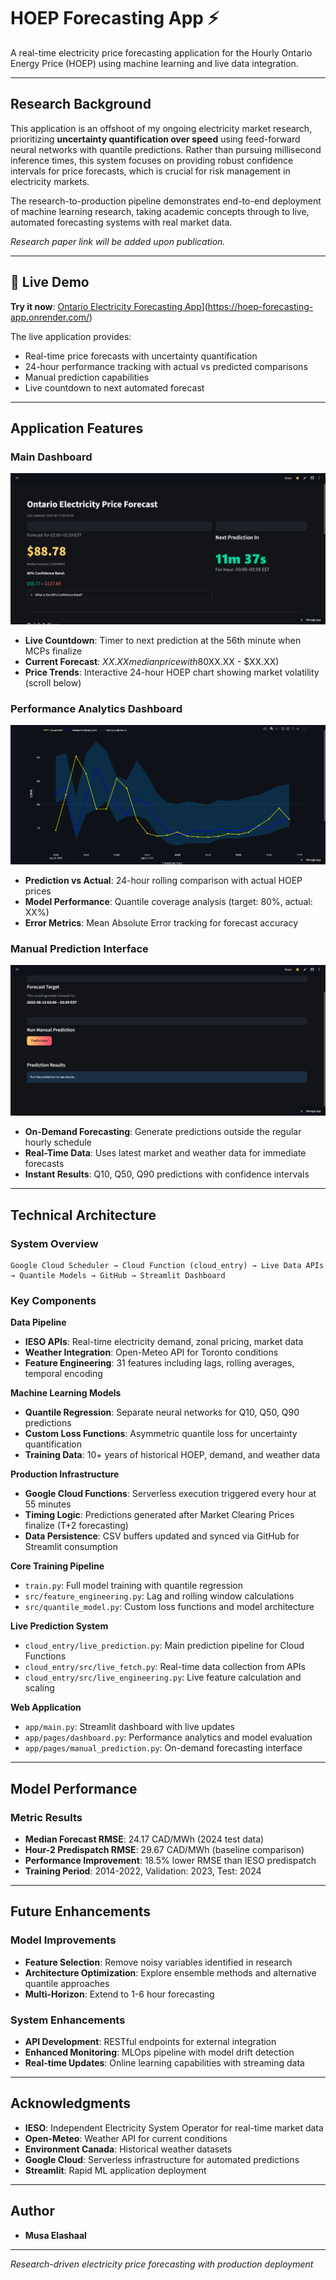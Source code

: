 # HOEP Forecasting App ⚡

A real-time electricity price forecasting application for the Hourly Ontario Energy Price (HOEP) using machine learning and live data integration.

---

## Research Background

This application is an offshoot of my ongoing electricity market research, prioritizing **uncertainty quantification over speed** using feed-forward neural networks with quantile predictions. Rather than pursuing millisecond inference times, this system focuses on providing robust confidence intervals for price forecasts, which is crucial for risk management in electricity markets.

The research-to-production pipeline demonstrates end-to-end deployment of machine learning research, taking academic concepts through to live, automated forecasting systems with real market data.

*Research paper link will be added upon publication.*

---

## 🚀 Live Demo

**Try it now**: [Ontario Electricity Forecasting App]([https://ontario-electricity-forecasting.up.railway.app)](https://hoep-forecasting-app.onrender.com/)

The live application provides:
- Real-time price forecasts with uncertainty quantification
- 24-hour performance tracking with actual vs predicted comparisons  
- Manual prediction capabilities
- Live countdown to next automated forecast

---
## Application Features

### Main Dashboard
![Homepage](assets/homepage)

- **Live Countdown**: Timer to next prediction at the 56th minute when MCPs finalize
- **Current Forecast**: $XX.XX median price with 80% confidence band ($XX.XX - $XX.XX)
- **Price Trends**: Interactive 24-hour HOEP chart showing market volatility (scroll below)

### Performance Analytics Dashboard
![Actual vs Predicted](assets/actualvspredicted)

- **Prediction vs Actual**: 24-hour rolling comparison with actual HOEP prices
- **Model Performance**: Quantile coverage analysis (target: 80%, actual: XX%)
- **Error Metrics**: Mean Absolute Error tracking for forecast accuracy

### Manual Prediction Interface  
![Manual Prediction](assets/manual_prediction)

- **On-Demand Forecasting**: Generate predictions outside the regular hourly schedule
- **Real-Time Data**: Uses latest market and weather data for immediate forecasts
- **Instant Results**: Q10, Q50, Q90 predictions with confidence intervals
---

## Technical Architecture

### System Overview
```
Google Cloud Scheduler → Cloud Function (cloud_entry) → Live Data APIs → Quantile Models → GitHub → Streamlit Dashboard
```

### Key Components

**Data Pipeline**
- **IESO APIs**: Real-time electricity demand, zonal pricing, market data
- **Weather Integration**: Open-Meteo API for Toronto conditions
- **Feature Engineering**: 31 features including lags, rolling averages, temporal encoding

**Machine Learning Models**
- **Quantile Regression**: Separate neural networks for Q10, Q50, Q90 predictions
- **Custom Loss Functions**: Asymmetric quantile loss for uncertainty quantification
- **Training Data**: 10+ years of historical HOEP, demand, and weather data

**Production Infrastructure**
- **Google Cloud Functions**: Serverless execution triggered every hour at 55 minutes
- **Timing Logic**: Predictions generated after Market Clearing Prices finalize (T+2 forecasting)
- **Data Persistence**: CSV buffers updated and synced via GitHub for Streamlit consumption


**Core Training Pipeline**
- `train.py`: Full model training with quantile regression
- `src/feature_engineering.py`: Lag and rolling window calculations
- `src/quantile_model.py`: Custom loss functions and model architecture

**Live Prediction System**
- `cloud_entry/live_prediction.py`: Main prediction pipeline for Cloud Functions
- `cloud_entry/src/live_fetch.py`: Real-time data collection from APIs
- `cloud_entry/src/live_engineering.py`: Live feature calculation and scaling

**Web Application**
- `app/main.py`: Streamlit dashboard with live updates
- `app/pages/dashboard.py`: Performance analytics and model evaluation
- `app/pages/manual_prediction.py`: On-demand forecasting interface

</details>

---

## Model Performance

### Metric Results
- **Median Forecast RMSE**: 24.17 CAD/MWh (2024 test data)
- **Hour-2 Predispatch RMSE**: 29.67 CAD/MWh (baseline comparison)
- **Performance Improvement**: 18.5% lower RMSE than IESO predispatch
- **Training Period**: 2014-2022, Validation: 2023, Test: 2024
  
---

## Future Enhancements

### Model Improvements
- **Feature Selection**: Remove noisy variables identified in research
- **Architecture Optimization**: Explore ensemble methods and alternative quantile approaches
- **Multi-Horizon**: Extend to 1-6 hour forecasting

### System Enhancements  
- **API Development**: RESTful endpoints for external integration
- **Enhanced Monitoring**: MLOps pipeline with model drift detection
- **Real-time Updates**: Online learning capabilities with streaming data

---

## Acknowledgments

- **IESO**: Independent Electricity System Operator for real-time market data
- **Open-Meteo**: Weather API for current conditions  
- **Environment Canada**: Historical weather datasets
- **Google Cloud**: Serverless infrastructure for automated predictions
- **Streamlit**: Rapid ML application deployment

---

## Author
- **Musa Elashaal**
---

*Research-driven electricity price forecasting with production deployment*
